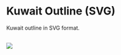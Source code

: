 # Kuwait Outline (SVG)
Kuwait outline in SVG format.

<br/>
<img src="https://lh6.googleusercontent.com/tBnpqPxV_njWQiIYpk_DK_VOqRiioUKdpdxKP-4OzSlE9YXnOYYUOqCZ4y7V9m1aZl2x9g=s800">
